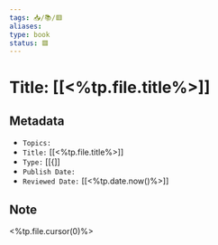 ```yaml
---
tags: 📥️/📚️/🟥️
aliases:
type: book
status: 🟥️
---
```


# Title: [[<%tp.file.title%>]]

## Metadata
- `Topics:` 
- `Title:` [[<%tp.file.title%>]]
- `Type:` [[{]]
- `Publish Date:` 
- `Reviewed Date:` [[<%tp.date.now()%>]]

## Note

<%tp.file.cursor(0)%>
